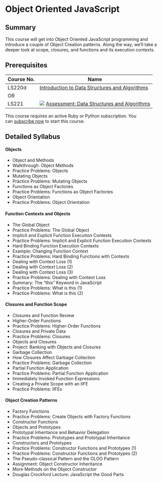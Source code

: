 # Object Oriented JavaScript

## Summary

This course will get into Object Oriented JavaScript programming and introduce a couple of Object Creation patterns. Along the way, we’ll take a deeper look at scope, closures, and functions and its execution contexts.

## Prerequisites

|Course No.|Name|
|---|---|
|LS220d|[Introduction to Data Structures and Algorithms](https://launchschool.com/courses/9622ca85)|
|OR|   |
|LS221|![](https://d24f1whwu8r3u4.cloudfront.net/assets/icons/assessment-d6a7b82d2af171d839b9b0ef8a4a24d1579dc8a5bf93b8b677e9a99c73dec9e2.svg) [Assessment: Data Structures and Algorithms](https://launchschool.com/courses/5bc500cb)|

This course requires an active Ruby or Python subscription. You can [subscribe now](https://launchschool.com/subscription/ruby) to start this course.

## Detailed Syllabus

#### Objects

- Object and Methods
- Walkthrough: Object Methods
- Practice Problems: Objects
- Mutating Objects
- Practice Problems: Mutating Objects
- Functions as Object Factories
- Practice Problems: Functions as Object Factories
- Object Orientation
- Practice Problems: Object Orientation

#### Function Contexts and Objects

- The Global Object
- Practice Problems: The Global Object
- Implicit and Explicit Function Execution Contexts
- Practice Problems: Implicit and Explicit Function Execution Contexts
- Hard Binding Function Execution Contexts
- Example: Changing Function Context
- Practice Problems: Hard Binding Functions with Contexts
- Dealing with Context Loss (1)
- Dealing with Context Loss (2)
- Dealing with Context Loss (3)
- Practice Problems: Dealing with Context Loss
- Summary: The “this” Keyword in JavaScript
- Practice Problems: What is this (1)
- Practice Problems: What is this (2)

#### Closures and Function Scope

- Closures and Function Review
- Higher-Order Functions
- Practice Problems: Higher-Order Functions
- Closures and Private Data
- Practice Problems: Closures
- Objects and Closures
- Project: Banking with Objects and Closures
- Garbage Collection
- How Closures Affect Garbage Collection
- Practice Problems: Garbage Collection
- Partial Function Application
- Practice Problems: Partial Function Application
- Immediately Invoked Function Expressions
- Creating a Private Scope with an IIFE
- Practice Problems: IIFEs

#### Object Creation Patterns

- Factory Functions
- Practice Problems: Create Objects with Factory Functions
- Constructor Functions
- Objects and Prototypes
- Prototypal Inheritance and Behavior Delegation
- Practice Problems: Prototypes and Prototypal Inheritance
- Constructors and Prototypes
- Practice Problems: Constructor Functions and Prototypes (1)
- Practice Problems: Constructor Functions and Prototypes (2)
- The Pseudo-classical Pattern and the OLOO Pattern
- Assignment: Object Constructor Inheritance
- More Methods on the Object Constructor
- Douglas Crockford Lecture: JavaScript the Good Parts